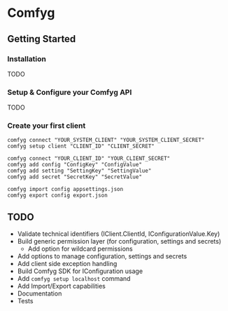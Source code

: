 # Comfyg

## Getting Started

### Installation

TODO

### Setup & Configure your Comfyg API

TODO

### Create your first client

```shell
comfyg connect "YOUR_SYSTEM_CLIENT" "YOUR_SYSTEM_CLIENT_SECRET"
comfyg setup client "CLIENT_ID" "CLIENT_SECRET"
```

```shell
comfyg connect "YOUR_CLIENT_ID" "YOUR_CLIENT_SECRET"
comfyg add config "ConfigKey" "ConfigValue"
comfyg add setting "SettingKey" "SettingValue"
comfyg add secret "SecretKey" "SecretValue"
```

```shell
comfyg import config appsettings.json
comfyg export config export.json
```

## TODO

- Validate technical identifiers (IClient.ClientId, IConfigurationValue.Key)
- Build generic permission layer (for configuration, settings and secrets)
  - Add option for wildcard permissions
- Add options to manage configuration, settings and secrets
- Add client side exception handling
- Build Comfyg SDK for IConfiguration usage
- Add `comfyg setup localhost` command
- Add Import/Export capabilities
- Documentation
- Tests
